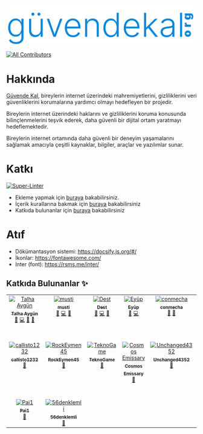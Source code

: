 ![Logo](./docs/images/logo.svg)
<!-- ALL-CONTRIBUTORS-BADGE:START - Do not remove or modify this section -->
[![All Contributors](https://img.shields.io/badge/all_contributors-16-orange.svg?style=flat-square)](#contributors-)
<!-- ALL-CONTRIBUTORS-BADGE:END -->

# Hakkında

[Güvende Kal](https://guvendekal.org/#/), bireylerin internet üzerindeki mahremiyetlerini, gizliliklerini veri güvenliklerini korumalarına yardımcı olmayı hedefleyen bir projedir.

Bireylerin internet üzerindeki haklarını ve gizliliklerini koruma konusunda bilinçlenmelerini teşvik ederek, daha güvenli bir dijital ortam yaratmayı hedeflemektedir.

Bireylerin internet ortamında daha güvenli bir deneyim yaşamalarını sağlamak amacıyla çeşitli kaynaklar, bilgiler, araçlar ve yazılımlar sunar.

# Katkı

[![Super-Linter](https://github.com/GuvendeKal/guvendekal.org/actions/workflows/linting.yml/badge.svg)](https://github.com/marketplace/actions/super-linter)

- Ekleme yapmak için [buraya](https://guvendekal.org/#/ekleme) bakabilirsiniz.
- İçerik kurallarına bakmak için [buraya](https://guvendekal.org/#/icerik-kurallari) bakabilirsiniz
- Katkıda bulunanlar için [buraya](https://guvendekal.org/#/katkida-bulunanlar) bakabilirsiniz

# Atıf

- Dökümantasyon sistemi: <https://docsify.js.org/#/>
- İkonlar: <https://fontawesome.com/>
- Inter (font): <https://rsms.me/inter/>

## Katkıda Bulunanlar ✨

<!-- ALL-CONTRIBUTORS-LIST:START - Do not remove or modify this section -->
<!-- prettier-ignore-start -->
<!-- markdownlint-disable -->
<table>
  <tbody>
    <tr>
      <td align="center" valign="top" width="14.28%"><a href="https://talhaaygun.com/"><img src="https://avatars.githubusercontent.com/u/128845803?v=4?s=100" width="100px;" alt="Talha Aygün"/><br /><sub><b>Talha Aygün</b></sub></a><br /><a href="#maintenance-GokturkTalha" title="Maintenance">🚧</a> <a href="https://github.com/GuvendeKal/guvendekal.org/commits?author=GokturkTalha" title="Code">💻</a> <a href="https://github.com/GuvendeKal/guvendekal.org/commits?author=GokturkTalha" title="Documentation">📖</a> <a href="#design-GokturkTalha" title="Design">🎨</a></td>
      <td align="center" valign="top" width="14.28%"><a href="https://musti.codes"><img src="https://avatars.githubusercontent.com/u/68755582?v=4?s=100" width="100px;" alt="musti"/><br /><sub><b>musti</b></sub></a><br /><a href="#maintenance-islemci" title="Maintenance">🚧</a> <a href="https://github.com/GuvendeKal/guvendekal.org/commits?author=islemci" title="Code">💻</a> <a href="https://github.com/GuvendeKal/guvendekal.org/commits?author=islemci" title="Documentation">📖</a></td>
      <td align="center" valign="top" width="14.28%"><a href="https://odest.github.io/"><img src="https://avatars.githubusercontent.com/u/102368077?v=4?s=100" width="100px;" alt="Dest"/><br /><sub><b>Dest</b></sub></a><br /><a href="#maintenance-odest" title="Maintenance">🚧</a> <a href="https://github.com/GuvendeKal/guvendekal.org/commits?author=odest" title="Code">💻</a> <a href="#design-odest" title="Design">🎨</a></td>
      <td align="center" valign="top" width="14.28%"><a href="https://github.com/relliv"><img src="https://avatars.githubusercontent.com/u/17010054?v=4?s=100" width="100px;" alt="Eyüp"/><br /><sub><b>Eyüp</b></sub></a><br /><a href="#maintenance-relliv" title="Maintenance">🚧</a> <a href="https://github.com/GuvendeKal/guvendekal.org/commits?author=relliv" title="Code">💻</a></td>
      <td align="center" valign="top" width="14.28%"><a href="http://conmecha.me"><img src="https://avatars.githubusercontent.com/u/78347194?v=4?s=100" width="100px;" alt="conmecha"/><br /><sub><b>conmecha</b></sub></a><br /><a href="#maintenance-conmecha" title="Maintenance">🚧</a> <a href="https://github.com/GuvendeKal/guvendekal.org/commits?author=conmecha" title="Documentation">📖</a></td>
      <td align="center" valign="top" width="14.28%"><a href="https://github.com/wiseweb-works"><img src="https://avatars.githubusercontent.com/u/69072094?v=4?s=100" width="100px;" alt="Wise"/><br /><sub><b>Wise</b></sub></a><br /><a href="#maintenance-wiseweb-works" title="Maintenance">🚧</a> <a href="https://github.com/GuvendeKal/guvendekal.org/commits?author=wiseweb-works" title="Code">💻</a></td>
      <td align="center" valign="top" width="14.28%"><a href="https://github.com/emrekircaa"><img src="https://avatars.githubusercontent.com/u/79770308?v=4?s=100" width="100px;" alt="Emre KIRCA"/><br /><sub><b>Emre KIRCA</b></sub></a><br /><a href="https://github.com/GuvendeKal/guvendekal.org/commits?author=emrekircaa" title="Code">💻</a></td>
    </tr>
    <tr>
      <td align="center" valign="top" width="14.28%"><a href="https://github.com/callisto1232"><img src="https://avatars.githubusercontent.com/u/146484672?v=4?s=100" width="100px;" alt="callisto1232"/><br /><sub><b>callisto1232</b></sub></a><br /><a href="https://github.com/GuvendeKal/guvendekal.org/commits?author=callisto1232" title="Documentation">📖</a></td>
      <td align="center" valign="top" width="14.28%"><a href="https://rockeymen.site/"><img src="https://avatars.githubusercontent.com/u/95621500?v=4?s=100" width="100px;" alt="RockEymen45"/><br /><sub><b>RockEymen45</b></sub></a><br /><a href="https://github.com/GuvendeKal/guvendekal.org/commits?author=2013dogumeymen" title="Documentation">📖</a></td>
      <td align="center" valign="top" width="14.28%"><a href="https://github.com/A11Z16"><img src="https://avatars.githubusercontent.com/u/73792721?v=4?s=100" width="100px;" alt="TeknoGame"/><br /><sub><b>TeknoGame</b></sub></a><br /><a href="https://github.com/GuvendeKal/guvendekal.org/commits?author=A11Z16" title="Documentation">📖</a></td>
      <td align="center" valign="top" width="14.28%"><a href="https://cosmos-emissary.github.io/"><img src="https://avatars.githubusercontent.com/u/93875236?v=4?s=100" width="100px;" alt="Cosmos Emissary"/><br /><sub><b>Cosmos Emissary</b></sub></a><br /><a href="https://github.com/GuvendeKal/guvendekal.org/commits?author=cosmos-emissary" title="Documentation">📖</a></td>
      <td align="center" valign="top" width="14.28%"><a href="https://github.com/Unchanged4352"><img src="https://avatars.githubusercontent.com/u/174876122?v=4?s=100" width="100px;" alt="Unchanged4352"/><br /><sub><b>Unchanged4352</b></sub></a><br /><a href="https://github.com/GuvendeKal/guvendekal.org/commits?author=Unchanged4352" title="Documentation">📖</a></td>
      <td align="center" valign="top" width="14.28%"><a href="https://github.com/MrBaxren"><img src="https://avatars.githubusercontent.com/u/182433393?v=4?s=100" width="100px;" alt="MrBaxren"/><br /><sub><b>MrBaxren</b></sub></a><br /><a href="https://github.com/GuvendeKal/guvendekal.org/commits?author=MrBaxren" title="Documentation">📖</a></td>
      <td align="center" valign="top" width="14.28%"><a href="https://linktr.ee/web_tas"><img src="https://avatars.githubusercontent.com/u/72016401?v=4?s=100" width="100px;" alt="İbrahim Hakkı Ergin"/><br /><sub><b>İbrahim Hakkı Ergin</b></sub></a><br /><a href="https://github.com/GuvendeKal/guvendekal.org/commits?author=06ergin06" title="Documentation">📖</a></td>
    </tr>
    <tr>
      <td align="center" valign="top" width="14.28%"><a href="https://github.com/DeoDorqnt387"><img src="https://avatars.githubusercontent.com/u/37597520?v=4?s=100" width="100px;" alt="Pai1"/><br /><sub><b>Pai1</b></sub></a><br /><a href="https://github.com/GuvendeKal/guvendekal.org/commits?author=DeoDorqnt387" title="Documentation">📖</a></td>
      <td align="center" valign="top" width="14.28%"><a href="https://github.com/56denklemli"><img src="https://avatars.githubusercontent.com/u/154069695?v=4?s=100" width="100px;" alt="56denklemli"/><br /><sub><b>56denklemli</b></sub></a><br /><a href="https://github.com/GuvendeKal/guvendekal.org/commits?author=56denklemli" title="Documentation">📖</a></td>
    </tr>
  </tbody>
</table>

<!-- markdownlint-restore -->
<!-- prettier-ignore-end -->

<!-- ALL-CONTRIBUTORS-LIST:END -->
